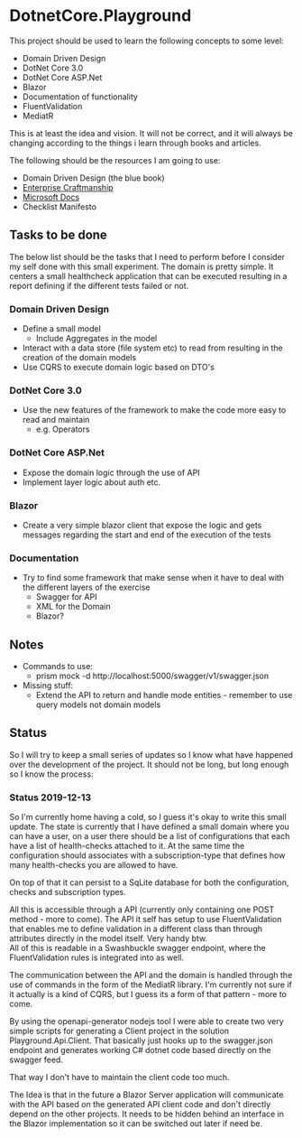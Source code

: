 # DotnetCore.Playground
This project should be used to learn the following concepts to some level:

* Domain Driven Design
* DotNet Core 3.0
* DotNet Core ASP.Net
* Blazor
* Documentation of functionality
* FluentValidation
* MediatR

This is at least the idea and vision. It will not be correct, and it will always be changing 
according to the things i learn through books and articles. 

The following should be the resources I am going to use:

* Domain Driven Design (the blue book)
* [Enterprise Craftmanship](https://enterprisecraftsmanship.com/)
* [Microsoft Docs](https://docs.microsoft.com/)
* Checklist Manifesto

## Tasks to be done
The below list should be the tasks that I need to perform before I consider my self done with this 
small experiment. The domain is pretty simple. It centers a small healthcheck application that can 
be executed resulting in a report defining if the different tests failed or not.

### Domain Driven Design
* Define a small model 
    * Include Aggregates in the model
* Interact with a data store (file system etc) to read from resulting in the creation of the domain models
* Use CQRS to execute domain logic based on DTO's

### DotNet Core 3.0
* Use the new features of the framework to make the code more easy to read and maintain
    * e.g. Operators

### DotNet Core ASP.Net
* Expose the domain logic through the use of API
* Implement layer logic about auth etc.

### Blazor
* Create a very simple blazor client that expose the logic and gets messages regarding the start and end
of the execution of the tests

### Documentation
* Try to find some framework that make sense when it have to deal with the different layers of the exercise
    * Swagger for API
    * XML for the Domain
    * Blazor?
    
## Notes
* Commands to use:
    * prism mock -d http://localhost:5000/swagger/v1/swagger.json
* Missing stuff:
    * Extend the API to return and handle mode entities - remember to use query models not domain models

## Status
So I will try to keep a small series of updates so I know what have happened over the development of 
the project. It should not be long, but long enough so I know the process:

### Status 2019-12-13
So I'm currently home having a cold, so I guess it's okay to write this small update.
The state is currently that I have defined a small domain where you can have a user, on a user there 
should be a list of configurations that each have a list of health-checks attached to it. At
the same time the configuration should associates with a subscription-type that defines 
how many health-checks you are allowed to have.
   
On top of that it can persist to a SqLite database for both the configuration, checks and subscription types.

All this is accessible through a API (currently only containing one POST method - more to come). The
API it self has setup to use FluentValidation that enables me to define validation in a different
class than through attributes directly in the model itself. Very handy btw.  
All of this is readable in a Swashbuckle swagger endpoint, where the FluentValidation rules is 
integrated into as well.

The communication between the API and the domain is handled through the use of commands in the form 
of the MediatR library. I'm currently not sure if it actually is a kind of CQRS, but I guess its
a form of that pattern - more to come.

By using the openapi-generator nodejs tool I were able to create two very simple scripts for 
generating a Client project in the solution Playground.Api.Client. That basically just hooks up
to the swagger.json endpoint and generates working C# dotnet code based directly on the swagger feed.

That way I don't have to maintain the client code too much.

The Idea is that in the future a Blazor Server application will communicate with the API based
on the generated API client code and don't directly depend on the other projects. It needs to 
be hidden behind an interface in the Blazor implementation so it can be switched out later if 
need be.  